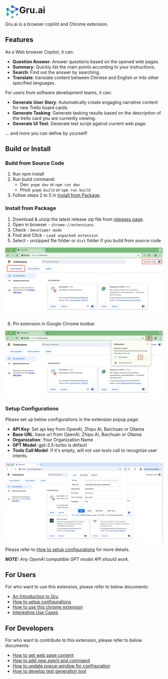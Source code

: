 # <img src="public/icons/gm_logo.png" width="45" align="left"> Gru.ai

Gru.ai is a browser copilot and Chrome extension.

## Features
As a Web browser Copilot, it can:
* **Question Answer**: Answer questions based on the opened web pages.
* **Summary**: Quickly list the main points according to your instructions.
* **Search**: Find out the answer by searching.
* **Translate**: translate content between Chinese and English or into other specified languages.

For users from software development teams, it can: 
* **Generate User Story**: Automatically create engaging narrative content for new Trello board cards.
* **Generate Tasking**: Generate tasking results based on the description of the trello card you are currently viewing.
* **Generate UI Test**: Generate test script against current web page.

... and more you can define by yourself!

## Build or Install

### Build from Source Code

1. Run npm install
2. Run build command:
    - Dev: `pnpm dev` or `npm run dev`
    - Prod: `pnpm build` or `npm run build`
3. Follow steps 2 to 5 in [Install from Package](#install-from-package).

### Install from Package
1. Download & unzip the latest release zip file from [releases page](https://github.com/yingrui/gru.ai/releases).
2. Open in browser - `chrome://extensions`
3. Check - `Developer mode`
4. Find and Click - `Load unpacked extension`
5. Select - unzipped file folder or `dist` folder if you build from source code

<img src="docs/images/setup_chrome_extension.png"/>

6. Pin extension in Google Chrome toolbar
<img src="docs/images/pin_chrome_extension.png"/>


### Setup Configurations
Please set up below configurations in the extension popup page: 
* **API Key**: Set api key from OpenAI, Zhipu AI, Baichuan or Ollama
* **Base URL**: base url from OpenAI, Zhipu AI, Baichuan or Ollama
* **Organization**: Your Organization Name
* **GPT Model**: gpt-3.5-turbo is default
* **Tools Call Model**: If it's empty, will not use tools call to recognize user intents.

<img src="docs/images/configure_in_popup_window.png"/>

Please refer to [How to setup configurations](docs/tutorial/how_to_setup_configurations.md) for more details.

***NOTE:*** *Any OpenAI compatible GPT model API should work.*

## For Users
For who want to use this extension, please refer to below documents:
* [An Introduction to Gru](docs/tutorial/an_introduction_to_gru.md)
* [How to setup configurations](docs/tutorial/how_to_setup_configurations.md)
* [How to use this chrome extension](docs/tutorial/how_to_use_this_chrome_extension.md)
* [Interesting Use Cases](docs/tutorial/interesting_usecases.md)

## For Developers
For who want to contribute to this extension, please refer to below documents:
* [How to get web page content](docs/tasking/how_to_get_web_page_content.md)
* [How to add new agent and command](docs/tasking/how_to_add_new_agent_and_command.md)
* [How to update popup window for configuration](docs/tasking/how_to_update_popup_window_for_configuration.md)
* [How to develop test generation tool](docs/tasking/how_to_develop_test_generation_tool.md)